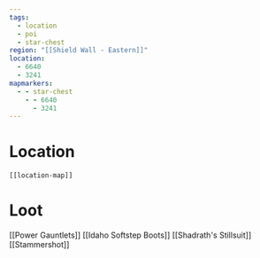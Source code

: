 ```yaml
---
tags:
  - location
  - poi
  - star-chest
region: "[[Shield Wall - Eastern]]"
location:
  - 6640
  - 3241
mapmarkers:
  - - star-chest
    - - 6640
      - 3241
---
```

# Location
```meta-bind-embed
[[location-map]]
```
# Loot
[[Power Gauntlets]]
[[Idaho Softstep Boots]]
[[Shadrath's Stillsuit]]
[[Stammershot]]